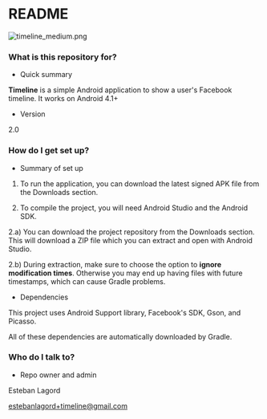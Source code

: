 # README #

![timeline_medium.png](https://raw.githubusercontent.com/estebanlagord/Timeline/master/app/src/main/res/drawable/timeline_medium.png)

### What is this repository for? ###

* Quick summary

**Timeline** is a simple Android application to show a user's Facebook timeline. It works on Android 4.1+

* Version

2.0

### How do I get set up? ###

* Summary of set up

1) To run the application, you can download the latest signed APK file from the Downloads section.

2) To compile the project, you will need Android Studio and the Android SDK.

2.a) You can download the project repository from the Downloads section. This will download a ZIP file which you can extract and open with Android Studio.

2.b) During extraction, make sure to choose the option to **ignore modification times**. Otherwise you may end up having files with future timestamps, which can cause Gradle problems.


* Dependencies

This project uses Android Support library, Facebook's SDK, Gson, and Picasso.

All of these dependencies are automatically downloaded by Gradle.


### Who do I talk to? ###

* Repo owner and admin

Esteban Lagord

estebanlagord+timeline@gmail.com

